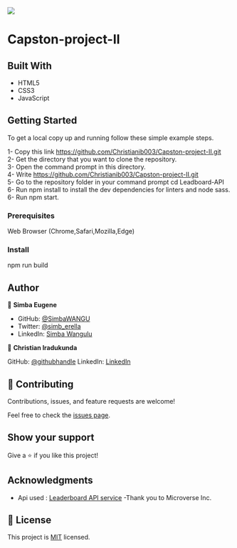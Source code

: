![](https://img.shields.io/badge/Microverse-blueviolet)

# Capston-project-II

## Built With

- HTML5
- CSS3
- JavaScript

## Getting Started

To get a local copy up and running follow these simple example steps.

1- Copy this link https://github.com/Christianib003/Capston-project-II.git <br>
2- Get the directory that you want to clone the repository. <br>
3- Open the command prompt in this directory. <br>
4- Write https://github.com/Christianib003/Capston-project-II.git <br>
5- Go to the repository folder in your command prompt cd Leadboard-API<br>
6- Run npm install to install the dev dependencies for linters and node sass.
6- Run npm start.
### Prerequisites

Web Browser (Chrome,Safari,Mozilla,Edge)

### Install

npm run build



## Author
🧑  **Simba Eugene**

- GitHub: [@SimbaWANGU](https://github.com/SimbaWANGU)
- Twitter: [@simb_erella](https://twitter.com/simb_erella)
- LinkedIn: [Simba Wangulu](https://www.linkedin.com/in/simba-wangulu/)

👤 **Christian Iradukunda**

GitHub: [@githubhandle](https://github.com/Christianib003)
LinkedIn: [LinkedIn](https://www.linkedin.com/in/christian-iradukunda-byiringiro-657598226)


## 🤝 Contributing

Contributions, issues, and feature requests are welcome!

Feel free to check the [issues page](../../issues/).

## Show your support

Give a ⭐️ if you like this project!

## Acknowledgments
- Api used : [Leaderboard API service](https://www.notion.so/Leaderboard-API-service-24c0c3c116974ac49488d4eb0267ade3)
-Thank you to Microverse Inc.

## 📝 License

This project is [MIT](./MIT.md) licensed.

